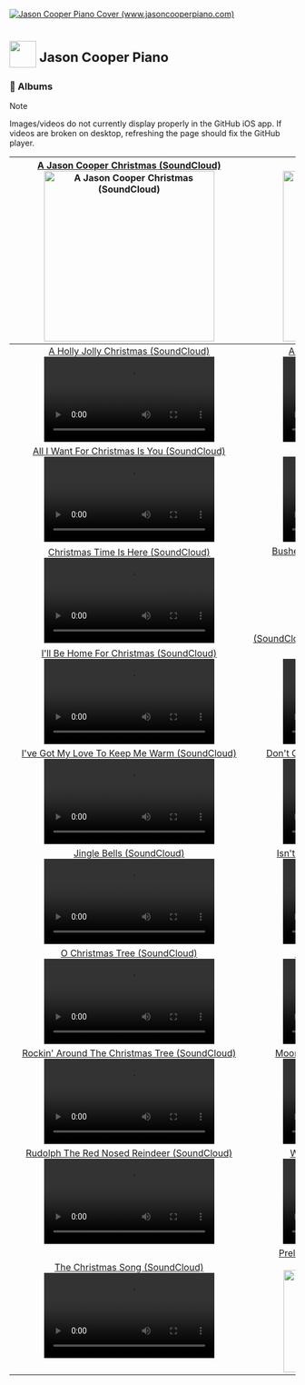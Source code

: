<a href="https://www.jasoncooperpiano.com"><img src="https://github.com/user-attachments/assets/de1dc0ea-97a3-40aa-a027-ad44b7af9302" alt="Jason Cooper Piano Cover (www.jasoncooperpiano.com)"></a>
# <a href='https://www.jasoncooperpiano.com'><img src='https://github.com/user-attachments/assets/031590f8-e85a-4e16-ab45-ee3b29f03b91' style='width:47px;height:47px;'></a><sup> Jason Cooper Piano</sup>
### :minidisc: Albums
> [!NOTE]
> Images/videos do not currently display properly in the GitHub iOS app. If videos are broken on desktop, refreshing the page should fix the GitHub player.

|[A Jason Cooper Christmas (SoundCloud)](https://soundcloud.com/jasoncooperpiano/sets/ajasoncooperchristmas?si=ef5b0c1a4bb44e05855c37c80a20ac9a&utm_source=clipboard&utm_medium=text&utm_campaign=social_sharing) <a href="https://soundcloud.com/jasoncooperpiano/sets/ajasoncooperchristmas?si=ef5b0c1a4bb44e05855c37c80a20ac9a&utm_source=clipboard&utm_medium=text&utm_campaign=social_sharing"><img src="https://github.com/user-attachments/assets/774615a7-5f33-4306-994c-a0cb9bf635ab" alt="A Jason Cooper Christmas (SoundCloud)" style="width:300px;height:300px;"></a>|[On Cooper Street (SoundCloud)](https://soundcloud.com/jasoncooperpiano/sets/oncooperstreet?si=fcbfbf98b6b3425ab954d63016038917&utm_source=clipboard&utm_medium=text&utm_campaign=social_sharing) <a href="https://soundcloud.com/jasoncooperpiano/sets/ajasoncooperchristmas"><img src="https://github.com/user-attachments/assets/9e13fc25-08ce-4ec9-a7b2-1c93ee119d68" alt="On Cooper Street (SoundCloud)" style="width:300px;height:300px;"></a>|
| :-: | :-: |
|[A Holly Jolly Christmas (SoundCloud)](https://soundcloud.com/jasoncooperpiano/a-holly-jolly-christmas?in=jasoncooperpiano/sets/ajasoncooperchristmas&si=0ec70b1fc5c34dbb8e876b60ff0118a6&utm_source=clipboard&utm_medium=text&utm_campaign=social_sharing)<video src='https://github.com/user-attachments/assets/9fccb8b7-7e7d-41b0-a959-16e82a19033a'></video>|[All The Things You Are (SoundCloud)](https://soundcloud.com/jasoncooperpiano/all-the-things-you-are?in=jasoncooperpiano/sets/oncooperstreet&si=36c19395abbf498c8ea4e92fee684842&utm_source=clipboard&utm_medium=text&utm_campaign=social_sharing)<video src='https://github.com/user-attachments/assets/b0613c8b-f29a-47cb-9e35-fc22fbf94fee'></video>|
|[All I Want For Christmas Is You (SoundCloud)](https://soundcloud.com/jasoncooperpiano/all-i-want-for-christmas-is?in=jasoncooperpiano/sets/ajasoncooperchristmas&si=5a3f4a6889854e8db869e38a70898ddb&utm_source=clipboard&utm_medium=text&utm_campaign=social_sharing)<video src='https://github.com/user-attachments/assets/bde2c81c-0d12-4967-ac57-1237cf64d41a'></video>|[Autumn Leaves (SoundCloud)](https://soundcloud.com/jasoncooperpiano/autumn-leaves?in=jasoncooperpiano/sets/oncooperstreet&si=ff9b557154ba45eaa97e1d454468882e&utm_source=clipboard&utm_medium=text&utm_campaign=social_sharing)<video src='https://github.com/user-attachments/assets/61ba0bb9-f677-40d7-96f6-973eeb24cfc3'></video>|
|[Christmas Time Is Here (SoundCloud)](https://soundcloud.com/jasoncooperpiano/christmas-time-is-here?in=jasoncooperpiano/sets/ajasoncooperchristmas&si=4801298bc61e46ff98dd4e9991f07f1e&utm_source=clipboard&utm_medium=text&utm_campaign=social_sharing)<video src='https://github.com/user-attachments/assets/91d7544f-ae59-44fd-8254-fcee6cc0c33b'></video>|[Bushel and a Peck / Chattanooga Choo Choo (SoundCloud)](https://soundcloud.com/jasoncooperpiano/bushel-and-a-peck-chattanooga?in=jasoncooperpiano/sets/oncooperstreet&si=1facad5141654eaf92ff7d72dfd77e16&utm_source=clipboard&utm_medium=text&utm_campaign=social_sharing)<video src='https://github.com/user-attachments/assets/b11f7f35-f55b-4588-b43a-0d26e81fb85f'></video>|
|[I'll Be Home For Christmas (SoundCloud)](https://soundcloud.com/jasoncooperpiano/ill-be-home-for-christmas?in=jasoncooperpiano/sets/ajasoncooperchristmas&si=063114f072e344c09b4aa560ca01b970&utm_source=clipboard&utm_medium=text&utm_campaign=social_sharing)<video src='https://github.com/user-attachments/assets/805fbeb4-6998-4a5d-829b-6820c1f04d8b'></video>|[Close To You (SoundCloud)](https://soundcloud.com/jasoncooperpiano/close-to-you?in=jasoncooperpiano/sets/oncooperstreet&si=a13995cfe5af421688dd093d3f064a50&utm_source=clipboard&utm_medium=text&utm_campaign=social_sharing)<video src='https://github.com/user-attachments/assets/ad4a9115-89db-48d4-a244-824bd66b9a61'></video>|
|[I've Got My Love To Keep Me Warm (SoundCloud)](https://soundcloud.com/jasoncooperpiano/ive-got-my-love-to-keep-me?in=jasoncooperpiano/sets/ajasoncooperchristmas&si=712cdb3e912046c986e7f8c508a49c5a&utm_source=clipboard&utm_medium=text&utm_campaign=social_sharing)<video src='https://github.com/user-attachments/assets/2ef2e836-b17d-444f-905a-6b6c19a90235'></video>|[Don't Get Around Much Anymore (SoundCloud)](https://soundcloud.com/jasoncooperpiano/dont-get-around-much-anymore?in=jasoncooperpiano/sets/oncooperstreet&si=d3b78d98dbac4e968f4e46cafe784b9c&utm_source=clipboard&utm_medium=text&utm_campaign=social_sharing)<video src='https://github.com/user-attachments/assets/0e32206f-210e-4c7e-9b2e-f771330592f9'></video>|
|[Jingle Bells (SoundCloud)](https://soundcloud.com/jasoncooperpiano/jingle-bells?in=jasoncooperpiano/sets/ajasoncooperchristmas&si=1cce4d09a22745009ebe38d6707046f3&utm_source=clipboard&utm_medium=text&utm_campaign=social_sharing)<video src='https://github.com/user-attachments/assets/e6df8dab-05fb-4d2f-965a-29228861d107'></video>|[Isn't She Lovely / Piano Man (SoundCloud)](https://soundcloud.com/jasoncooperpiano/isnt-she-lovely-piano-man?in=jasoncooperpiano/sets/oncooperstreet&si=7d3783dc13ab4a6b9133c20c2dc3583b&utm_source=clipboard&utm_medium=text&utm_campaign=social_sharing)<video src='https://github.com/user-attachments/assets/75606728-8bb8-4097-8f9f-394a5bbeb07b'></video>|
|[O Christmas Tree (SoundCloud)](https://soundcloud.com/jasoncooperpiano/o-christmas-tree?in=jasoncooperpiano/sets/ajasoncooperchristmas&si=3d78226dc8a8435ab6ecb262362e8be0&utm_source=clipboard&utm_medium=text&utm_campaign=social_sharing)<video src='https://github.com/user-attachments/assets/9b15d457-d11e-42a7-908d-5b10e65bafb4'></video>|[Just The Two Of Us (SoundCloud)](https://soundcloud.com/jasoncooperpiano/just-the-two-of-us?in=jasoncooperpiano/sets/oncooperstreet&si=e951becde20445eb948ebe9611df0d89&utm_source=clipboard&utm_medium=text&utm_campaign=social_sharing)<video src='https://github.com/user-attachments/assets/9605deab-ea4b-44b1-8789-d6368bd352c3'></video>|
|[Rockin' Around The Christmas Tree (SoundCloud)](https://soundcloud.com/jasoncooperpiano/rockin-around-the-christmas?in=jasoncooperpiano/sets/ajasoncooperchristmas&si=04aaadf2be52422383653dd65c5ff6f0&utm_source=clipboard&utm_medium=text&utm_campaign=social_sharing)<video src='https://github.com/user-attachments/assets/49c6be36-5e44-4c9a-918a-f7c7312f038f'></video>|[Moondance / Bumble Boogie (SoundCloud)](https://soundcloud.com/jasoncooperpiano/moondance-bumble-boogie?in=jasoncooperpiano/sets/oncooperstreet&si=829b2671e853455fa75ca88037be9464&utm_source=clipboard&utm_medium=text&utm_campaign=social_sharing)<video src='https://github.com/user-attachments/assets/8bc967b5-4c36-481d-97cd-107aac24e49e'></video>|
|[Rudolph The Red Nosed Reindeer (SoundCloud)](https://soundcloud.com/jasoncooperpiano/rudolph-the-red-nosed-reindeer?in=jasoncooperpiano/sets/ajasoncooperchristmas&si=0d8d93f53fb8491591636b50e1b30274&utm_source=clipboard&utm_medium=text&utm_campaign=social_sharing)<video src='https://github.com/user-attachments/assets/00c768c0-a915-4f01-831b-e3a4b1219d6a'></video>|[When I Was Your Man (SoundCloud)](https://soundcloud.com/jasoncooperpiano/when-i-was-your-man?in=jasoncooperpiano/sets/oncooperstreet&si=b7639b53d1c6496a98e417a9f9e6c84c&utm_source=clipboard&utm_medium=text&utm_campaign=social_sharing)<video src='https://github.com/user-attachments/assets/98d5c049-8298-42bb-8c8e-7563d83f5dc6'></video>|
|[The Christmas Song (SoundCloud)](https://soundcloud.com/jasoncooperpiano/the-christmas-song?in=jasoncooperpiano/sets/ajasoncooperchristmas&si=fada607297284968a22df33eb6ba098c&utm_source=clipboard&utm_medium=text&utm_campaign=social_sharing)<video src='https://github.com/user-attachments/assets/f71d4435-e56b-44e0-a704-2bfdb3f5fdc3'></video>|[Prelude in G minor, Op. 23, No. 5 - Sergei Rachmaninoff (YouTube)](https://youtu.be/RA-6Uu009TE?feature=shared)<a href="https://youtu.be/RA-6Uu009TE?feature=shared"><img src="https://github.com/user-attachments/assets/af621e57-6146-448e-baf7-560c95ce611e" alt="Prelude in G minor, Op. 23, No. 5 - Sergei Rachmaninoff (YouTube)" style="width:299px;height:180px;"></a>|
